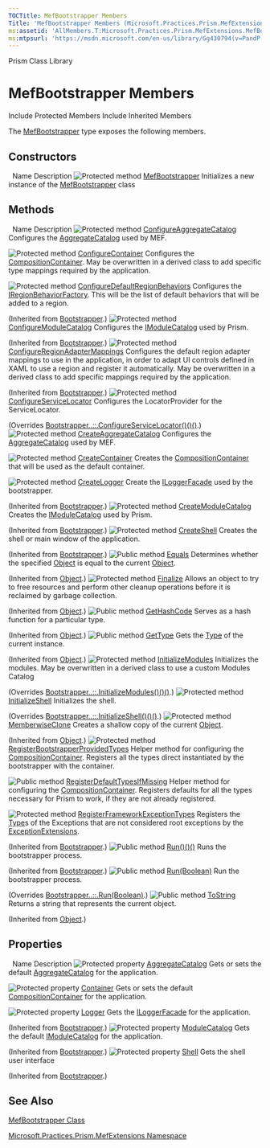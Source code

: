 ```yaml
---
TOCTitle: MefBootstrapper Members
Title: 'MefBootstrapper Members (Microsoft.Practices.Prism.MefExtensions)'
ms:assetid: 'AllMembers.T:Microsoft.Practices.Prism.MefExtensions.MefBootstrapper'
ms:mtpsurl: 'https://msdn.microsoft.com/en-us/library/Gg430794(v=PandP.50)'
---
```


Prism Class Library

MefBootstrapper Members
=======================

Include Protected Members
Include Inherited Members

The [MefBootstrapper](https://msdn.microsoft.com/t:microsoft.practices.prism.mefextensions.mefbootstrapper) type exposes the following members.

Constructors
------------

<span id="constructorTableToggle"></span>
 
Name
Description
![](https://msdn.microsoft.com/en-us/Gg430794.protmethod(en-us,PandP.50).gif "Protected method")
[MefBootstrapper](https://msdn.microsoft.com/m:microsoft.practices.prism.mefextensions.mefbootstrapper.)
Initializes a new instance of the [MefBootstrapper](https://msdn.microsoft.com/t:microsoft.practices.prism.mefextensions.mefbootstrapper) class

Methods
-------

<span id="methodTableToggle"></span>
 
Name
Description
![](https://msdn.microsoft.com/en-us/Gg430794.protmethod(en-us,PandP.50).gif "Protected method")
[ConfigureAggregateCatalog](https://msdn.microsoft.com/m:microsoft.practices.prism.mefextensions.mefbootstrapper.configureaggregatecatalog)
Configures the [AggregateCatalog](https://msdn.microsoft.com/p:microsoft.practices.prism.mefextensions.mefbootstrapper.aggregatecatalog) used by MEF.

![](https://msdn.microsoft.com/en-us/Gg430794.protmethod(en-us,PandP.50).gif "Protected method")
[ConfigureContainer](https://msdn.microsoft.com/m:microsoft.practices.prism.mefextensions.mefbootstrapper.configurecontainer)
Configures the [CompositionContainer](http://msdn2.microsoft.com/en-us/library/dd833553). May be overwritten in a derived class to add specific type mappings required by the application.

![](https://msdn.microsoft.com/en-us/Gg430794.protmethod(en-us,PandP.50).gif "Protected method")
[ConfigureDefaultRegionBehaviors](https://msdn.microsoft.com/m:microsoft.practices.prism.bootstrapper.configuredefaultregionbehaviors)
Configures the [IRegionBehaviorFactory](https://msdn.microsoft.com/t:microsoft.practices.prism.regions.iregionbehaviorfactory). This will be the list of default behaviors that will be added to a region.

(Inherited from [Bootstrapper](https://msdn.microsoft.com/t:microsoft.practices.prism.bootstrapper).)
![](https://msdn.microsoft.com/en-us/Gg430794.protmethod(en-us,PandP.50).gif "Protected method")
[ConfigureModuleCatalog](https://msdn.microsoft.com/m:microsoft.practices.prism.bootstrapper.configuremodulecatalog)
Configures the [IModuleCatalog](https://msdn.microsoft.com/t:microsoft.practices.prism.modularity.imodulecatalog) used by Prism.

(Inherited from [Bootstrapper](https://msdn.microsoft.com/t:microsoft.practices.prism.bootstrapper).)
![](https://msdn.microsoft.com/en-us/Gg430794.protmethod(en-us,PandP.50).gif "Protected method")
[ConfigureRegionAdapterMappings](https://msdn.microsoft.com/m:microsoft.practices.prism.bootstrapper.configureregionadaptermappings)
Configures the default region adapter mappings to use in the application, in order to adapt UI controls defined in XAML to use a region and register it automatically. May be overwritten in a derived class to add specific mappings required by the application.

(Inherited from [Bootstrapper](https://msdn.microsoft.com/t:microsoft.practices.prism.bootstrapper).)
![](https://msdn.microsoft.com/en-us/Gg430794.protmethod(en-us,PandP.50).gif "Protected method")
[ConfigureServiceLocator](https://msdn.microsoft.com/m:microsoft.practices.prism.mefextensions.mefbootstrapper.configureservicelocator)
Configures the LocatorProvider for the ServiceLocator.

(Overrides [Bootstrapper..::.ConfigureServiceLocator()()()](https://msdn.microsoft.com/m:microsoft.practices.prism.bootstrapper.configureservicelocator).)
![](https://msdn.microsoft.com/en-us/Gg430794.protmethod(en-us,PandP.50).gif "Protected method")
[CreateAggregateCatalog](https://msdn.microsoft.com/m:microsoft.practices.prism.mefextensions.mefbootstrapper.createaggregatecatalog)
Configures the [AggregateCatalog](https://msdn.microsoft.com/p:microsoft.practices.prism.mefextensions.mefbootstrapper.aggregatecatalog) used by MEF.

![](https://msdn.microsoft.com/en-us/Gg430794.protmethod(en-us,PandP.50).gif "Protected method")
[CreateContainer](https://msdn.microsoft.com/m:microsoft.practices.prism.mefextensions.mefbootstrapper.createcontainer)
Creates the [CompositionContainer](http://msdn2.microsoft.com/en-us/library/dd833553) that will be used as the default container.

![](https://msdn.microsoft.com/en-us/Gg430794.protmethod(en-us,PandP.50).gif "Protected method")
[CreateLogger](https://msdn.microsoft.com/m:microsoft.practices.prism.bootstrapper.createlogger)
Create the [ILoggerFacade](https://msdn.microsoft.com/t:microsoft.practices.prism.logging.iloggerfacade) used by the bootstrapper.

(Inherited from [Bootstrapper](https://msdn.microsoft.com/t:microsoft.practices.prism.bootstrapper).)
![](https://msdn.microsoft.com/en-us/Gg430794.protmethod(en-us,PandP.50).gif "Protected method")
[CreateModuleCatalog](https://msdn.microsoft.com/m:microsoft.practices.prism.bootstrapper.createmodulecatalog)
Creates the [IModuleCatalog](https://msdn.microsoft.com/t:microsoft.practices.prism.modularity.imodulecatalog) used by Prism.

(Inherited from [Bootstrapper](https://msdn.microsoft.com/t:microsoft.practices.prism.bootstrapper).)
![](https://msdn.microsoft.com/en-us/Gg430794.protmethod(en-us,PandP.50).gif "Protected method")
[CreateShell](https://msdn.microsoft.com/m:microsoft.practices.prism.bootstrapper.createshell)
Creates the shell or main window of the application.

(Inherited from [Bootstrapper](https://msdn.microsoft.com/t:microsoft.practices.prism.bootstrapper).)
![](https://msdn.microsoft.com/en-us/Gg430794.pubmethod(en-us,PandP.50).gif "Public method")
[Equals](http://msdn2.microsoft.com/en-us/library/bsc2ak47)
Determines whether the specified [Object](http://msdn2.microsoft.com/en-us/library/e5kfa45b) is equal to the current [Object](http://msdn2.microsoft.com/en-us/library/e5kfa45b).

(Inherited from [Object](http://msdn2.microsoft.com/en-us/library/e5kfa45b).)
![](https://msdn.microsoft.com/en-us/Gg430794.protmethod(en-us,PandP.50).gif "Protected method")
[Finalize](http://msdn2.microsoft.com/en-us/library/4k87zsw7)
Allows an object to try to free resources and perform other cleanup operations before it is reclaimed by garbage collection.

(Inherited from [Object](http://msdn2.microsoft.com/en-us/library/e5kfa45b).)
![](https://msdn.microsoft.com/en-us/Gg430794.pubmethod(en-us,PandP.50).gif "Public method")
[GetHashCode](http://msdn2.microsoft.com/en-us/library/zdee4b3y)
Serves as a hash function for a particular type.

(Inherited from [Object](http://msdn2.microsoft.com/en-us/library/e5kfa45b).)
![](https://msdn.microsoft.com/en-us/Gg430794.pubmethod(en-us,PandP.50).gif "Public method")
[GetType](http://msdn2.microsoft.com/en-us/library/dfwy45w9)
Gets the [Type](http://msdn2.microsoft.com/en-us/library/42892f65) of the current instance.

(Inherited from [Object](http://msdn2.microsoft.com/en-us/library/e5kfa45b).)
![](https://msdn.microsoft.com/en-us/Gg430794.protmethod(en-us,PandP.50).gif "Protected method")
[InitializeModules](https://msdn.microsoft.com/m:microsoft.practices.prism.mefextensions.mefbootstrapper.initializemodules)
Initializes the modules. May be overwritten in a derived class to use a custom Modules Catalog

(Overrides [Bootstrapper..::.InitializeModules()()()](https://msdn.microsoft.com/m:microsoft.practices.prism.bootstrapper.initializemodules).)
![](https://msdn.microsoft.com/en-us/Gg430794.protmethod(en-us,PandP.50).gif "Protected method")
[InitializeShell](https://msdn.microsoft.com/m:microsoft.practices.prism.mefextensions.mefbootstrapper.initializeshell)
Initializes the shell.

(Overrides [Bootstrapper..::.InitializeShell()()()](https://msdn.microsoft.com/m:microsoft.practices.prism.bootstrapper.initializeshell).)
![](https://msdn.microsoft.com/en-us/Gg430794.protmethod(en-us,PandP.50).gif "Protected method")
[MemberwiseClone](http://msdn2.microsoft.com/en-us/library/57ctke0a)
Creates a shallow copy of the current [Object](http://msdn2.microsoft.com/en-us/library/e5kfa45b).

(Inherited from [Object](http://msdn2.microsoft.com/en-us/library/e5kfa45b).)
![](https://msdn.microsoft.com/en-us/Gg430794.protmethod(en-us,PandP.50).gif "Protected method")
[RegisterBootstrapperProvidedTypes](https://msdn.microsoft.com/m:microsoft.practices.prism.mefextensions.mefbootstrapper.registerbootstrapperprovidedtypes)
Helper method for configuring the [CompositionContainer](http://msdn2.microsoft.com/en-us/library/dd833553). Registers all the types direct instantiated by the bootstrapper with the container.

![](https://msdn.microsoft.com/en-us/Gg430794.pubmethod(en-us,PandP.50).gif "Public method")
[RegisterDefaultTypesIfMissing](https://msdn.microsoft.com/m:microsoft.practices.prism.mefextensions.mefbootstrapper.registerdefaulttypesifmissing)
Helper method for configuring the [CompositionContainer](http://msdn2.microsoft.com/en-us/library/dd833553). Registers defaults for all the types necessary for Prism to work, if they are not already registered.

![](https://msdn.microsoft.com/en-us/Gg430794.protmethod(en-us,PandP.50).gif "Protected method")
[RegisterFrameworkExceptionTypes](https://msdn.microsoft.com/m:microsoft.practices.prism.bootstrapper.registerframeworkexceptiontypes)
Registers the [Type](http://msdn2.microsoft.com/en-us/library/42892f65)s of the Exceptions that are not considered root exceptions by the [ExceptionExtensions](https://msdn.microsoft.com/t:microsoft.practices.prism.exceptionextensions).

(Inherited from [Bootstrapper](https://msdn.microsoft.com/t:microsoft.practices.prism.bootstrapper).)
![](https://msdn.microsoft.com/en-us/Gg430794.pubmethod(en-us,PandP.50).gif "Public method")
[Run()()()](https://msdn.microsoft.com/m:microsoft.practices.prism.bootstrapper.run)
Runs the bootstrapper process.

(Inherited from [Bootstrapper](https://msdn.microsoft.com/t:microsoft.practices.prism.bootstrapper).)
![](https://msdn.microsoft.com/en-us/Gg430794.pubmethod(en-us,PandP.50).gif "Public method")
[Run(Boolean)](https://msdn.microsoft.com/m:microsoft.practices.prism.mefextensions.mefbootstrapper.run(system.boolean))
Run the bootstrapper process.

(Overrides [Bootstrapper..::.Run(Boolean)](https://msdn.microsoft.com/m:microsoft.practices.prism.bootstrapper.run(system.boolean)).)
![](https://msdn.microsoft.com/en-us/Gg430794.pubmethod(en-us,PandP.50).gif "Public method")
[ToString](http://msdn2.microsoft.com/en-us/library/7bxwbwt2)
Returns a string that represents the current object.

(Inherited from [Object](http://msdn2.microsoft.com/en-us/library/e5kfa45b).)

Properties
----------

<span id="propertyTableToggle"></span>
 
Name
Description
![](https://msdn.microsoft.com/en-us/Gg430794.protproperty(en-us,PandP.50).gif "Protected property")
[AggregateCatalog](https://msdn.microsoft.com/p:microsoft.practices.prism.mefextensions.mefbootstrapper.aggregatecatalog)
Gets or sets the default [AggregateCatalog](https://msdn.microsoft.com/p:microsoft.practices.prism.mefextensions.mefbootstrapper.aggregatecatalog) for the application.

![](https://msdn.microsoft.com/en-us/Gg430794.protproperty(en-us,PandP.50).gif "Protected property")
[Container](https://msdn.microsoft.com/p:microsoft.practices.prism.mefextensions.mefbootstrapper.container)
Gets or sets the default [CompositionContainer](http://msdn2.microsoft.com/en-us/library/dd833553) for the application.

![](https://msdn.microsoft.com/en-us/Gg430794.protproperty(en-us,PandP.50).gif "Protected property")
[Logger](https://msdn.microsoft.com/p:microsoft.practices.prism.bootstrapper.logger)
Gets the [ILoggerFacade](https://msdn.microsoft.com/t:microsoft.practices.prism.logging.iloggerfacade) for the application.

(Inherited from [Bootstrapper](https://msdn.microsoft.com/t:microsoft.practices.prism.bootstrapper).)
![](https://msdn.microsoft.com/en-us/Gg430794.protproperty(en-us,PandP.50).gif "Protected property")
[ModuleCatalog](https://msdn.microsoft.com/p:microsoft.practices.prism.bootstrapper.modulecatalog)
Gets the default [IModuleCatalog](https://msdn.microsoft.com/t:microsoft.practices.prism.modularity.imodulecatalog) for the application.

(Inherited from [Bootstrapper](https://msdn.microsoft.com/t:microsoft.practices.prism.bootstrapper).)
![](https://msdn.microsoft.com/en-us/Gg430794.protproperty(en-us,PandP.50).gif "Protected property")
[Shell](https://msdn.microsoft.com/p:microsoft.practices.prism.bootstrapper.shell)
Gets the shell user interface

(Inherited from [Bootstrapper](https://msdn.microsoft.com/t:microsoft.practices.prism.bootstrapper).)

See Also
--------

<span id="seeAlsoToggle"></span>
[MefBootstrapper Class](https://msdn.microsoft.com/t:microsoft.practices.prism.mefextensions.mefbootstrapper)

[Microsoft.Practices.Prism.MefExtensions Namespace](https://msdn.microsoft.com/n:microsoft.practices.prism.mefextensions)
